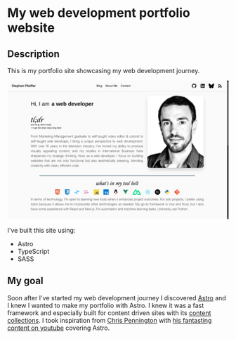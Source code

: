 # My web development portfolio website

## Description

This is my portfolio site showcasing my web development journey.

![Image](/public/StephTheDev-Screenshot.png)

I've built this site using:

- Astro
- TypeScript
- SASS

## My goal

Soon after I've started my web development journey I discovered [Astro](https://astro.build) and I knew I wanted to make my portfolio with Astro. I knew it was a fast framework and especially built for content driven sites with its [content collections](https://docs.astro.build/en/guides/content-collections/).
I took inspiration from [Chris Pennington](https://chrispennington.blog/) with [his fantasting content on youtube](https://www.youtube.com/@codinginpublic) covering Astro.
